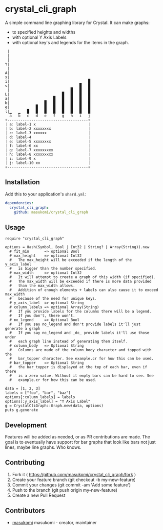 # crystal_cli_graph

A simple command line graphing library for Crystal. It can make graphs: 

* to specified heights and widths
* with optional Y Axis Labels
* with optional key's and legends for the items in the graph.

```
 |
 |
 |
Y|
 |
A|
x|                                    ▁
i|                                ▁   █
s|                            ▁   █   █
 |                        ▁   █   █   █
L|                    ▁   █   █   █   █
a|                ▁   █   █   █   █   █
b|            ▁   █   █   █   █   █   █
e|        ▁   █   █   █   █   █   █   █
l|▁   ▁   █   █   █   █   █   █   █   █
  a   b   c   d   e   f   g   h   i   j
+-------------------------------------+
| a: label-1 x                        |
| b: label-2 xxxxxxxx                 |
| c: label-3 xxxxxx                   |
| d: label-4                          |
| e: label-5 xxxxxxxx                 |
| f: label-6 xx                       |
| g: label-7 xxxxxxxxx                |
| h: label-8 xxxxxxxxx                |
| i: label-9 x                        |
| j: label-10 xx                      |
+-------------------------------------+
```



## Installation

Add this to your application's `shard.yml`:

```yaml
dependencies:
  crystal_cli_graph:
    github: masukomi/crystal_cli_graph
```

## Usage

```crystal
require "crystal_cli_graph"

options = Hash(Symbol, Bool | Int32 | String? | Array(String)).new
  # fit_min       => optional Bool
  # max_height    => optional Int32
  #   The max_height will be exceeded if the length of the y_axis_label
  #   is bigger than the number specified.
  # max_width     => optional Int32
  #   It will attempt to create a graph of this width (if specified). 
  #   The max_width will be exceeded if there is more data provided 
  #   than the max_width allows. 
  #   Addition of enough elements + labels can also cause it to exceed max_width
  #   because of the need for unique keys.
  # y_axis_label  => optional String
  # column_labels => optional Array(String)
  #   If you provide labels for the columns there will be a legend.
  #   If you don't, there won't. 
  # no_legend     => Optional Bool
  #   If you say no_legend and don't provide labels it'll just generate a graph
  #   If you say no_legend and _do_ provide labels it'll use those under
  #   each graph line instead of generating them itself.
  # column_body   => Optional String
  #   Columns are made of the column_body character and topped with the
  #   bar_topper character. See example.cr for how this can be used.
  # bar_topper    => Optional String
  #   the bar_topper is displayed at the top of each bar, even if there
  #   is a zero value. Without it empty bars can be hard to see. See 
  #   example.cr for how this can be used.

data = [1, 2, 3]
labels = ["foo", "bar", "baz"]
options[:column_labels] = labels
options[:y_axis_label] = "Y Axis Label"
g = CrystalCliGraph::Graph.new(data, options)
puts g.generate
```

## Development

Features will be added as needed, or as PR contributions are made. The goal is to
eventually have support for bar graphs that look like bars not just lines, 
maybe line graphs. Who knows. 

## Contributing

1. Fork it ( https://github.com/masukomi/crystal_cli_graph/fork )
2. Create your feature branch (git checkout -b my-new-feature)
3. Commit your changes (git commit -am 'Add some feature')
4. Push to the branch (git push origin my-new-feature)
5. Create a new Pull Request

## Contributors

- [masukomi](https://github.com/masukomi) masukomi - creator, maintainer
